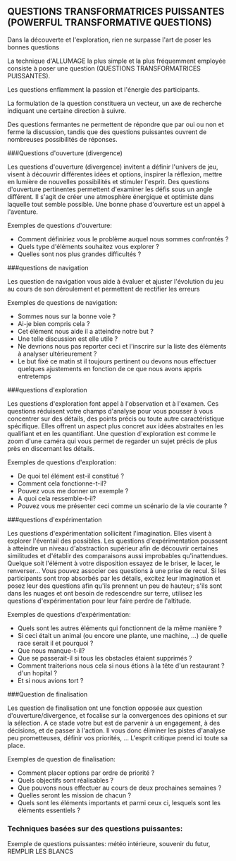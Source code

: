## QUESTIONS TRANSFORMATRICES PUISSANTES (POWERFUL TRANSFORMATIVE QUESTIONS)

Dans la découverte et l'exploration, rien ne surpasse l'art de poser les bonnes questions

La technique d'ALLUMAGE la plus simple et la plus fréquemment employée consiste à poser une question (QUESTIONS TRANSFORMATRICES PUISSANTES). 

Les questions enflamment la passion et l'énergie des participants.

La formulation de la question constituera un vecteur, un axe de recherche indiquant une certaine direction à suivre.

Des questions fermantes ne permettent de répondre que par oui ou non et ferme la discussion, tandis que des questions puissantes ouvrent de nombreuses possibilités de réponses.


###Questions d'ouverture (divergence)

Les questions d'ouverture (divergence) invitent a définir l'univers de jeu, visent à découvrir différentes idées et options, inspirer la réflexion, mettre en lumière de nouvelles possibilités et stimuler l'esprit. Des questions d'ouverture pertinentes permettent d'examiner les défis sous un angle différent. Il s'agit de créer une atmosphère énergique et optimiste dans laquelle tout semble possible. Une bonne phase d'ouverture est un appel à l'aventure.

Exemples de questions d'ouverture:
* Comment définiriez vous le problème auquel nous sommes confrontés ?
* Quels type d'éléments souhaitez vous explorer ?
* Quelles sont nos plus grandes difficultés ?

###questions de navigation

Les question de navigation vous aide à évaluer et ajuster l'évolution du jeu au cours de son déroulement et permettent de rectifier les erreurs

Exemples de questions de navigation:
* Sommes nous sur la bonne voie ?
* Ai-je bien compris cela ?
* Cet élément nous aide il a atteindre notre but ?
* Une telle discussion est elle utile ?
* Ne devrions nous pas reporter ceci et l'inscrire sur la liste des éléments à analyser ultérieurement ?
* Le but fixé ce matin st il toujours pertinent ou devons nous effectuer quelques ajustements en fonction de ce que nous avons appris entretemps

###questions d'exploration

Les questions d'exploration font appel à l'observation et à l'examen. Ces questions réduisent votre champs d'analyse pour vous pousser à vous concentrer sur des détails, des points précis ou toute autre caractéristique spécifique. Elles offrent un aspect plus concret aux idées abstraites en les qualifiant et en les quantifiant. Une question d'exploration est comme le zoom d'une caméra qui vous permet de regarder un sujet précis de plus près en discernant les détails.

Exemples de questions d'exploration:
* De quoi tel élément est-il constitué ?
* Comment cela fonctionne-t-il?
* Pouvez vous me donner un exemple ?
* A quoi cela ressemble-t-il?
* Pouvez vous me présenter ceci comme un scénario de la vie courante ?

###questions d'expérimentation

Les questions d'expérimentation sollicitent l'imagination. Elles visent à explorer l'éventail des possibles. Les questions d'expérimentation poussent à atteindre un niveau d'abstraction supérieur afin de découvrir certaines similitudes et d'établir des comparaisons aussi improbables qu'inattendues. Quelque soit l'élément à votre disposition essayez de le briser, le lacer, le renverser… Vous pouvez associer ces questions à une prise de recul. Si les participants sont trop absorbés par les détails, excitez leur imagination et posez leur des questions afin qu'ils prennent un peu de hauteur; s'ils sont dans les nuages et ont besoin de redescendre sur terre, utilisez les questions d'expérimentation pour leur faire perdre de l'altitude.

Exemples de questions d'expérimentation:

* Quels sont les autres éléments qui fonctionnent de la même manière ?
* Si ceci était un animal (ou encore une plante, une machine, …) de quelle race serait il et pourquoi ?
* Que nous manque-t-il?
* Que se passerait-il si tous les obstacles étaient supprimés ?
* Comment traiterions nous cela si nous étions à la tête d'un restaurant ? d'un hopital ?
* Et si nous avions tort ?

###Question de finalisation

Les question de finalisation ont une fonction opposée aux question d'ouverture/divergence, et focalise sur la convergences des opinions et sur la sélection. A ce stade votre but est de parvenir à un engagement, à des décisions, et de passer à l'action. Il vous donc éliminer les pistes d'analyse peu prometteuses, définir vos priorités, … L'esprit critique prend ici toute sa place.

Exemples de question de finalisation:
* Comment placer options par ordre de priorité ?
* Quels objectifs sont réalisables ?
* Que pouvons nous effectuer au cours de deux prochaines semaines ?
* Quelles seront les mission de chacun ?
* Quels sont les éléments importants et parmi ceux ci, lesquels sont les éléments essentiels ?


### Techniques basées sur des questions puissantes:

Exemple de questions puissantes: météo intérieure, souvenir du futur, REMPLIR LES BLANCS
